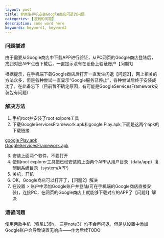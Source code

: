 ```yaml
---
layout: post
title: 非原生手机安装Google商店闪退的问题
categories: [遇到的问题]
description: some word here
keywords: keyword1, keyword2
---
```


### 问题描述

由于需要从Google商店中下载APP进行验证，从PC网页的Google商店登陆后，找到对应APP点击下载后，一直提示没有在设备上验证账户【问题1】  

根据提示，在手机端下载Google商店后打开一直发生闪退【问题2】，网上相关的方法众多，但是各种尝试一直显示“Google服务已停止”，各种尝试后终于安装成功了，在此备忘下（目前暂不确定原因，有可能是GoogleServicesFramework安装包有问题）

### 解决方法

1. 手机root并安装了root exlpore工具  
2. 下载GoogleServicesFramework.apk和google Play.apk,下面是这两个apk的下载链接  

[google Play.apk](http://pan.baidu.com/s/1dDAuCmt)  
[GoogleServicesFramework.apk](http://pan.baidu.com/s/1gdlocUn)  

3. 安装上面两个软件，不要打开
4. 使用root explorer工具把已经安装的上面两个APP从用户目录（data/app）复制到系统目录（system/APP）
5. 关机，开机
6. OK，Google商店可以打开了，【问题2】解决
7. 在设置 > 账户中添加Google账户并登陆(可在手机端的Google商店直接安装)，连接PC，在网页的Google商店上就能够下载对应的APP了【问题1】解决

### 遗留问题
  
使用两款手机（索尼L36h， 三星note3）均不会再闪退，但是从设置中添加Google账户会导致设置无响应——作为后续TODO
